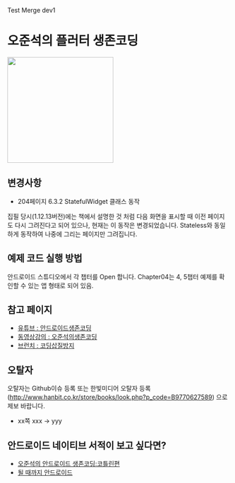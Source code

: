 Test Merge dev1
# 오준석의 플러터 생존코딩
<img src="http://image.yes24.com/goods/87664198/800x0" width="240">

## 변경사항
- 204페이지 6.3.2 StatefulWidget 클래스 동작

집필 당시(1.12.13버전)에는 책에서 설명한 것 처럼 다음 화면을 표시할 때 이전 페이지도 다시 그려진다고 되어 있으나, 현재는 이 동작은 변경되었습니다. Stateless와 동일하게 동작하여 나중에 그리는 페이지만 그려집니다.

## 예제 코드 실행 방법

안드로이드 스튜디오에서 각 챕터를 Open 합니다.
Chapter04는 4, 5챕터 예제를 확인할 수 있는 앱 형태로 되어 있음.

## 참고 페이지
* [유튜브 : 안드로이드생존코딩](https://www.youtube.com/c/안드로이드생존코딩)
* [동영상강의 : 오준석의생존코딩](https://survivalcoding.com)
* [브런치 : 코딩삽질방지](https://brunch.co.kr/@hopeless)

## 오탈자

오탈자는 Github이슈 등록 또는 한빛미디어 오탈자 등록 (http://www.hanbit.co.kr/store/books/look.php?p_code=B9770627589) 으로 제보 바랍니다.

- xx쪽 xxx -> yyy

## 안드로이드 네이티브 서적이 보고 싶다면?

* [오준석의 안드로이드 생존코딩:코틀린편](http://www.yes24.com/Product/Goods/64494679)
* [될 때까지 안드로이드](http://www.yes24.com/24/goods/59298937)

